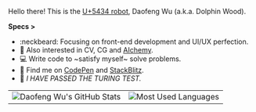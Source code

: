 Hello there! This is the [U+5434 robot](https://twitter.com/Dolphin_Wood/status/966221418164715520), Daofeng Wu (a.k.a. Dolphin Wood). 

**Specs >**

- :neckbeard: Focusing on front-end development and UI/UX perfection.
- :see_no_evil: Also interested in CV, CG and [AIchemy](https://en.wikipedia.org/wiki/Machine_learning).
- :computer: Write code to ~satisfy myself~ solve problems.
- :feet: Find me on [CodePen](https://codepen.io/idiotWu) and [StackBlitz](https://stackblitz.com/@idiotWu).
- :robot: _I HAVE PASSED THE TURING TEST._

<table>
  <tbody>
    <tr valign="top">
      <td>
        <img src="https://github-readme-stats-idiotwu.vercel.app/api?username=idiotWu&show_icons=true&include_all_commits=true&hide_border=true&role=OWNER,ORGANIZATION_MEMBER&cache_seconds=43200" alt="Daofeng Wu's GitHub Stats" />
      </td>
      <td>
        <img src="https://github-readme-stats-idiotwu.vercel.app/api/top-langs/?username=idiotWu&langs_count=10&layout=compact&hide_border=true&role=OWNER,ORGANIZATION_MEMBER&hide=TeX,HTML&cache_seconds=43200" alt="Most Used Languages" />
      </td>
    </tr>
  </tbody>
</table>

